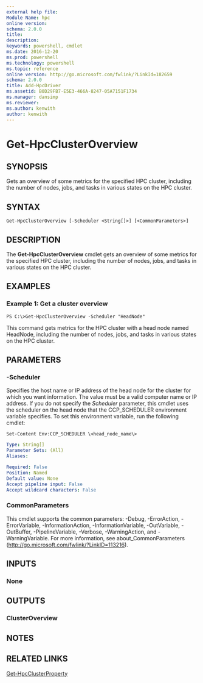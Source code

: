```yaml
---
external help file:
Module Name: hpc
online version:
schema: 2.0.0
title:
description:
keywords: powershell, cmdlet
ms.date: 2016-12-20
ms.prod: powershell
ms.technology: powershell
ms.topic: reference
online version: http://go.microsoft.com/fwlink/?LinkId=182659
schema: 2.0.0
title: Add-HpcDriver
ms.assetid: B0D29FB7-E5E3-466A-8247-05A7151F1734
ms.manager: dansimp
ms.reviewer:
ms.author: kenwith
author: kenwith
---
```


# Get-HpcClusterOverview

## SYNOPSIS
Gets an overview of some metrics for the specified HPC cluster, including the number of nodes, jobs, and tasks in various states on the HPC cluster.

## SYNTAX

```
Get-HpcClusterOverview [-Scheduler <String[]>] [<CommonParameters>]
```

## DESCRIPTION
The **Get-HpcClusterOverview** cmdlet gets an overview of some metrics for the specified HPC cluster, including the number of nodes, jobs, and tasks in various states on the HPC cluster.

## EXAMPLES

### Example 1: Get a cluster overview
```
PS C:\>Get-HpcClusterOverview -Scheduler "HeadNode"
```

This command gets metrics for the HPC cluster with a head node named HeadNode, including the number of nodes, jobs, and tasks in various states on the HPC cluster.

## PARAMETERS

### -Scheduler
Specifies the host name or IP address of the head node for the cluster for which you want information.
The value must be a valid computer name or IP address.
If you do not specify the *Scheduler* parameter, this cmdlet uses the scheduler on the head node that the CCP_SCHEDULER environment variable specifies.
To set this environment variable, run the following cmdlet:

`Set-Content Env:CCP_SCHEDULER \<head_node_name\>`

```yaml
Type: String[]
Parameter Sets: (All)
Aliases:

Required: False
Position: Named
Default value: None
Accept pipeline input: False
Accept wildcard characters: False
```

### CommonParameters
This cmdlet supports the common parameters: -Debug, -ErrorAction, -ErrorVariable, -InformationAction, -InformationVariable, -OutVariable, -OutBuffer, -PipelineVariable, -Verbose, -WarningAction, and -WarningVariable. For more information, see about_CommonParameters (http://go.microsoft.com/fwlink/?LinkID=113216).

## INPUTS

### None

## OUTPUTS

### ClusterOverview

## NOTES

## RELATED LINKS

[Get-HpcClusterProperty](./Get-HpcClusterProperty.md)
